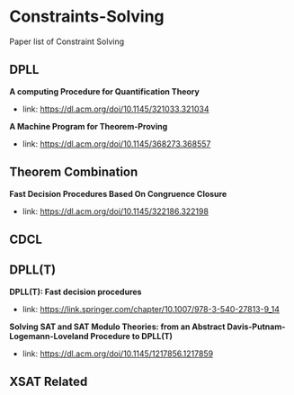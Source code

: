 # Constraints-Solving
Paper list of Constraint Solving

## DPLL
**A computing Procedure for Quantification Theory**
- link: <https://dl.acm.org/doi/10.1145/321033.321034>

**A Machine Program for Theorem-Proving**
- link: <https://dl.acm.org/doi/10.1145/368273.368557>

## Theorem Combination
**Fast Decision Procedures Based On Congruence Closure**
- link: <https://dl.acm.org/doi/10.1145/322186.322198>

## CDCL

## DPLL(T)
**DPLL(T): Fast decision procedures**
- link: <https://link.springer.com/chapter/10.1007/978-3-540-27813-9_14>

**Solving SAT and SAT Modulo Theories: from an Abstract Davis-Putnam-Logemann-Loveland Procedure to DPLL(T)**
- link: <https://dl.acm.org/doi/10.1145/1217856.1217859>

## XSAT Related
